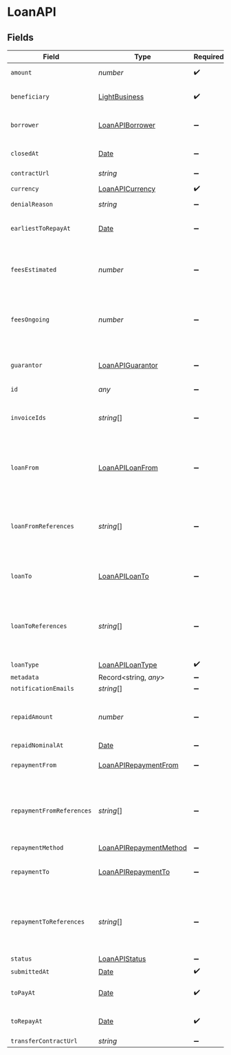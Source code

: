 # LoanAPI


## Fields

| Field                                                                                         | Type                                                                                          | Required                                                                                      | Description                                                                                   |
| --------------------------------------------------------------------------------------------- | --------------------------------------------------------------------------------------------- | --------------------------------------------------------------------------------------------- | --------------------------------------------------------------------------------------------- |
| `amount`                                                                                      | *number*                                                                                      | :heavy_check_mark:                                                                            | Loan amount in cents                                                                          |
| `beneficiary`                                                                                 | [LightBusiness](../../models/shared/lightbusiness.md)                                         | :heavy_check_mark:                                                                            | Entity receiving the money                                                                    |
| `borrower`                                                                                    | [LoanAPIBorrower](../../models/shared/loanapiborrower.md)                                     | :heavy_minus_sign:                                                                            | Entity legally contracting the loan                                                           |
| `closedAt`                                                                                    | [Date](https://developer.mozilla.org/en-US/docs/Web/JavaScript/Reference/Global_Objects/Date) | :heavy_minus_sign:                                                                            | Loan full repayment date                                                                      |
| `contractUrl`                                                                                 | *string*                                                                                      | :heavy_minus_sign:                                                                            | N/A                                                                                           |
| `currency`                                                                                    | [LoanAPICurrency](../../models/shared/loanapicurrency.md)                                     | :heavy_check_mark:                                                                            | ISO 4217 currency code.                                                                       |
| `denialReason`                                                                                | *string*                                                                                      | :heavy_minus_sign:                                                                            | N/A                                                                                           |
| `earliestToRepayAt`                                                                           | [Date](https://developer.mozilla.org/en-US/docs/Web/JavaScript/Reference/Global_Objects/Date) | :heavy_minus_sign:                                                                            | Loan reimbursement earliest possible date                                                     |
| `feesEstimated`                                                                               | *number*                                                                                      | :heavy_minus_sign:                                                                            | In cents (estimated loan duration * interest * amount)                                        |
| `feesOngoing`                                                                                 | *number*                                                                                      | :heavy_minus_sign:                                                                            | Fees if you repay today. In cents (current duration * interest * amount)                      |
| `guarantor`                                                                                   | [LoanAPIGuarantor](../../models/shared/loanapiguarantor.md)                                   | :heavy_minus_sign:                                                                            | Entity legally responsible to payback the loan                                                |
| `id`                                                                                          | *any*                                                                                         | :heavy_minus_sign:                                                                            | N/A                                                                                           |
| `invoiceIds`                                                                                  | *string*[]                                                                                    | :heavy_minus_sign:                                                                            | Invoices already uploaded that the loan should finance                                        |
| `loanFrom`                                                                                    | [LoanAPILoanFrom](../../models/shared/loanapiloanfrom.md)                                     | :heavy_minus_sign:                                                                            | Bank account used to transfer the amount of the loan to the borrower                          |
| `loanFromReferences`                                                                          | *string*[]                                                                                    | :heavy_minus_sign:                                                                            | References in the transfer of the loan payment, on the account sending the money              |
| `loanTo`                                                                                      | [LoanAPILoanTo](../../models/shared/loanapiloanto.md)                                         | :heavy_minus_sign:                                                                            | Bank account receiving the money of the loan                                                  |
| `loanToReferences`                                                                            | *string*[]                                                                                    | :heavy_minus_sign:                                                                            | References in the transfer of the loan payment, on the account receiving the money            |
| `loanType`                                                                                    | [LoanAPILoanType](../../models/shared/loanapiloantype.md)                                     | :heavy_check_mark:                                                                            | N/A                                                                                           |
| `metadata`                                                                                    | Record<string, *any*>                                                                         | :heavy_minus_sign:                                                                            | N/A                                                                                           |
| `notificationEmails`                                                                          | *string*[]                                                                                    | :heavy_minus_sign:                                                                            | N/A                                                                                           |
| `repaidAmount`                                                                                | *number*                                                                                      | :heavy_minus_sign:                                                                            | Amount of the loan that has been repaid by the borrower, in cents                             |
| `repaidNominalAt`                                                                             | [Date](https://developer.mozilla.org/en-US/docs/Web/JavaScript/Reference/Global_Objects/Date) | :heavy_minus_sign:                                                                            | N/A                                                                                           |
| `repaymentFrom`                                                                               | [LoanAPIRepaymentFrom](../../models/shared/loanapirepaymentfrom.md)                           | :heavy_minus_sign:                                                                            | Bank account repaying the loan                                                                |
| `repaymentFromReferences`                                                                     | *string*[]                                                                                    | :heavy_minus_sign:                                                                            | References in the transfer of the loan repayment, on the account sending the money            |
| `repaymentMethod`                                                                             | [LoanAPIRepaymentMethod](../../models/shared/loanapirepaymentmethod.md)                       | :heavy_minus_sign:                                                                            | N/A                                                                                           |
| `repaymentTo`                                                                                 | [LoanAPIRepaymentTo](../../models/shared/loanapirepaymentto.md)                               | :heavy_minus_sign:                                                                            | Bank account to send the loan repayment to                                                    |
| `repaymentToReferences`                                                                       | *string*[]                                                                                    | :heavy_minus_sign:                                                                            | References in the transfer of the loan repayment, on the account receiving the money          |
| `status`                                                                                      | [LoanAPIStatus](../../models/shared/loanapistatus.md)                                         | :heavy_minus_sign:                                                                            | N/A                                                                                           |
| `submittedAt`                                                                                 | [Date](https://developer.mozilla.org/en-US/docs/Web/JavaScript/Reference/Global_Objects/Date) | :heavy_check_mark:                                                                            | N/A                                                                                           |
| `toPayAt`                                                                                     | [Date](https://developer.mozilla.org/en-US/docs/Web/JavaScript/Reference/Global_Objects/Date) | :heavy_check_mark:                                                                            | Loan disbursement estimated date                                                              |
| `toRepayAt`                                                                                   | [Date](https://developer.mozilla.org/en-US/docs/Web/JavaScript/Reference/Global_Objects/Date) | :heavy_check_mark:                                                                            | Loan reimbursement estimated date                                                             |
| `transferContractUrl`                                                                         | *string*                                                                                      | :heavy_minus_sign:                                                                            | N/A                                                                                           |